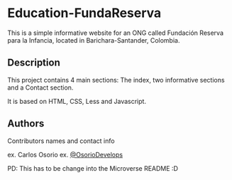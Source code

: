 # Education-FundaReserva

This is a simple informative website for an ONG called Fundación Reserva para la Infancia, located in Barichara-Santander, Colombia.

## Description

This project contains 4 main sections: The index, two informative sections and a Contact section.

It is based on HTML, CSS, Less and Javascript.


## Authors

Contributors names and contact info

ex. Carlos Osorio 
ex. [@OsorioDevelops](https://twitter.com/OsorioDevelops)

PD: This has to be change into the Microverse README :D
